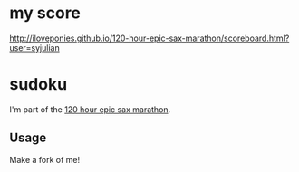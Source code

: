 # my score

http://iloveponies.github.io/120-hour-epic-sax-marathon/scoreboard.html?user=syjulian

# sudoku

I'm part of the [120 hour epic sax marathon](http://iloveponies.github.com/120-hour-epic-sax-marathon/).

## Usage

Make a fork of me!

